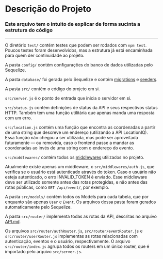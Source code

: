 # Descrição do Projeto

### Este arquivo tem o intuito de explicar de forma sucinta a estrutura do código

<hr/>

O diretório `test/` contém testes que podem ser rodados com `npm test`. Poucos testes foram desenvolvidos,
mas a estrutura já está encaminhada para quem der continuidade ao projeto.

A pasta `config/` contém configurações do banco de dados utilizadas pelo Sequelize.

A pasta `database/` foi gerada pelo Sequelize e contém [migrations](https://sequelize.org/master/manual/migrations.html) e [seeders](https://sequelize.org/master/manual/migrations.html#creating-first-seed).

A pasta `src/` contém o código do projeto em si.

`src/server.js` é o ponto de entrada que inicia o servidor em si.

`src/status.js` contém definições de status da API e seus respectivos status HTTP. Também tem uma função utilitária que apenas manda uma resposta com um erro.

`src/location.js` contém uma função que encontra as coordenadas a partir de uma string que descreve um endereço (utilizando a API LocationIQ). Essa função não chegou a ser utilizada, mas pode ser aproveitada futuramente &mdash; ou removida, caso o frontend passe a mandar as coordenadas ao invés de uma string com o endereço do evento.

`src/middlewares/` contém todos os [middlewares](https://expressjs.com/pt-br/guide/using-middleware.html) utilizados no projeto.

Atualmente existe apenas um middleware, o `src/middlewares/auth.js`, que verifica se o usuário está autenticado através do token. Caso o usuário não esteja autenticado, o erro INVALID_TOKEN é enviado. Esse middleware deve ser utilizado somente antes das rotas protegidas, e não antes das rotas públicas, como `GET /api/event/`, por exemplo.

A pasta `src/models/` contém todos os Models para cada tabela, que por enquanto são apenas `User` e `Event`. Os arquivos dessa pasta foram gerados automaticamente pelo Sequelize.

A pasta `src/router/` implementa todas as rotas da API, descritas no arquivo [API.md](https://github.com/MacPardo/ESII-backend/blob/master/API.md).

Os arquivos `src/router/authRouter.js`, `src/router/eventRouter.js` e `src/router/userRouter.js` implementas as rotas relacionadas com autenticação, eventos e o usuário, respectivamente. O arquivo `src/router/index.js` agrupa todos os routers em um único router, que é importado pelo arquivo `src/server.js`.
